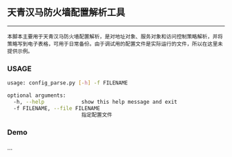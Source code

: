 ## 天青汉马防火墙配置解析工具 ##
---
    本脚本主要用于天青汉马防火墙配置解析，是对地址对象、服务对象和访问控制策略解析，并将策略写到电子表格，可用于日常备份。由于调试用的配置文件是实际运行的文件，所以在这里未提供示例。

### USAGE ###

```bash
usage: config_parse.py [-h] -f FILENAME

optional arguments:
  -h, --help            show this help message and exit
  -f FILENAME, --file FILENAME
                        指定配置文件
```

### Demo ###

...



